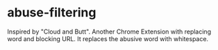 # abuse-filtering
Inspired by "Cloud and Butt".
Another Chrome Extension with replacing word and blocking URL.
It replaces the abusive word with whitespace.
